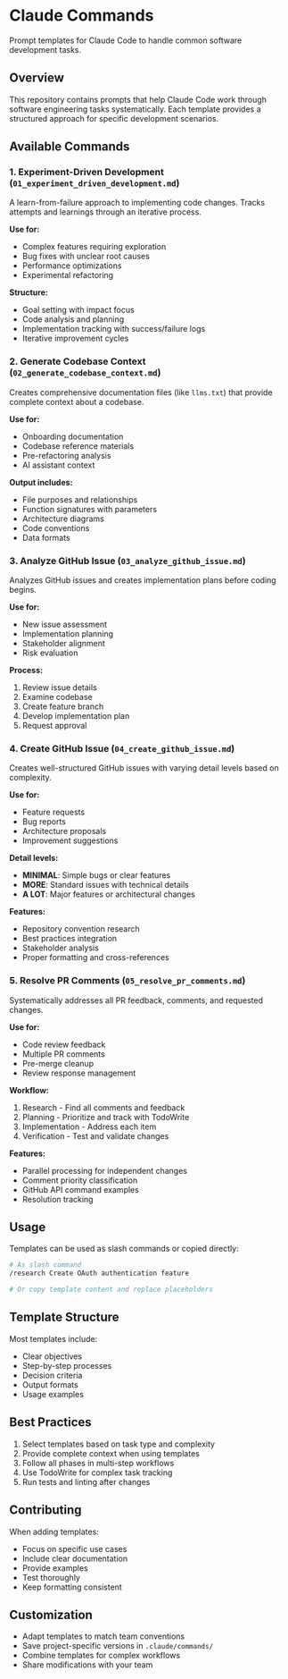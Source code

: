 # Claude Commands

Prompt templates for Claude Code to handle common software development tasks.

## Overview

This repository contains prompts that help Claude Code work through software engineering tasks systematically. Each template provides a structured approach for specific development scenarios.

## Available Commands

### 1. Experiment-Driven Development (`01_experiment_driven_development.md`)

A learn-from-failure approach to implementing code changes. Tracks attempts and learnings through an iterative process.

**Use for:**
- Complex features requiring exploration
- Bug fixes with unclear root causes
- Performance optimizations
- Experimental refactoring

**Structure:**
- Goal setting with impact focus
- Code analysis and planning
- Implementation tracking with success/failure logs
- Iterative improvement cycles

### 2. Generate Codebase Context (`02_generate_codebase_context.md`)

Creates comprehensive documentation files (like `llms.txt`) that provide complete context about a codebase.

**Use for:**
- Onboarding documentation
- Codebase reference materials
- Pre-refactoring analysis
- AI assistant context

**Output includes:**
- File purposes and relationships
- Function signatures with parameters
- Architecture diagrams
- Code conventions
- Data formats

### 3. Analyze GitHub Issue (`03_analyze_github_issue.md`)

Analyzes GitHub issues and creates implementation plans before coding begins.

**Use for:**
- New issue assessment
- Implementation planning
- Stakeholder alignment
- Risk evaluation

**Process:**
1. Review issue details
2. Examine codebase
3. Create feature branch
4. Develop implementation plan
5. Request approval

### 4. Create GitHub Issue (`04_create_github_issue.md`)

Creates well-structured GitHub issues with varying detail levels based on complexity.

**Use for:**
- Feature requests
- Bug reports
- Architecture proposals
- Improvement suggestions

**Detail levels:**
- **MINIMAL**: Simple bugs or clear features
- **MORE**: Standard issues with technical details
- **A LOT**: Major features or architectural changes

**Features:**
- Repository convention research
- Best practices integration
- Stakeholder analysis
- Proper formatting and cross-references

### 5. Resolve PR Comments (`05_resolve_pr_comments.md`)

Systematically addresses all PR feedback, comments, and requested changes.

**Use for:**
- Code review feedback
- Multiple PR comments
- Pre-merge cleanup
- Review response management

**Workflow:**
1. Research - Find all comments and feedback
2. Planning - Prioritize and track with TodoWrite
3. Implementation - Address each item
4. Verification - Test and validate changes

**Features:**
- Parallel processing for independent changes
- Comment priority classification
- GitHub API command examples
- Resolution tracking

## Usage

Templates can be used as slash commands or copied directly:

```bash
# As slash command
/research Create OAuth authentication feature

# Or copy template content and replace placeholders
```

## Template Structure

Most templates include:
- Clear objectives
- Step-by-step processes
- Decision criteria
- Output formats
- Usage examples

## Best Practices

1. Select templates based on task type and complexity
2. Provide complete context when using templates
3. Follow all phases in multi-step workflows
4. Use TodoWrite for complex task tracking
5. Run tests and linting after changes

## Contributing

When adding templates:
- Focus on specific use cases
- Include clear documentation
- Provide examples
- Test thoroughly
- Keep formatting consistent

## Customization

- Adapt templates to match team conventions
- Save project-specific versions in `.claude/commands/`
- Combine templates for complex workflows
- Share modifications with your team